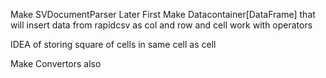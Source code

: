 Make SVDocumentParser Later
First Make Datacontainer[DataFrame]
that will insert data from rapidcsv as col and row and cell work with operators


IDEA of storing square of cells in same cell as cell

Make Convertors also